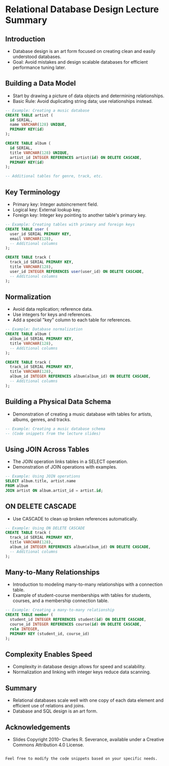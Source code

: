 
# Relational Database Design Lecture Summary

## Introduction
- Database design is an art form focused on creating clean and easily understood databases.
- Goal: Avoid mistakes and design scalable databases for efficient performance tuning later.

## Building a Data Model
- Start by drawing a picture of data objects and determining relationships.
- Basic Rule: Avoid duplicating string data; use relationships instead.

```sql
-- Example: Creating a music database
CREATE TABLE artist (
  id SERIAL,
  name VARCHAR(128) UNIQUE,
  PRIMARY KEY(id)
);

CREATE TABLE album (
  id SERIAL,
  title VARCHAR(128) UNIQUE,
  artist_id INTEGER REFERENCES artist(id) ON DELETE CASCADE,
  PRIMARY KEY(id)
);

-- Additional tables for genre, track, etc.
```

## Key Terminology
- Primary key: Integer autoincrement field.
- Logical key: External lookup key.
- Foreign key: Integer key pointing to another table's primary key.

```sql
-- Example: Creating tables with primary and foreign keys
CREATE TABLE user (
  user_id SERIAL PRIMARY KEY,
  email VARCHAR(128),
  -- Additional columns
);

CREATE TABLE track (
  track_id SERIAL PRIMARY KEY,
  title VARCHAR(128),
  user_id INTEGER REFERENCES user(user_id) ON DELETE CASCADE,
  -- Additional columns
);
```

## Normalization
- Avoid data replication; reference data.
- Use integers for keys and references.
- Add a special "key" column to each table for references.

```sql
-- Example: Database normalization
CREATE TABLE album (
  album_id SERIAL PRIMARY KEY,
  title VARCHAR(128),
  -- Additional columns
);

CREATE TABLE track (
  track_id SERIAL PRIMARY KEY,
  title VARCHAR(128),
  album_id INTEGER REFERENCES album(album_id) ON DELETE CASCADE,
  -- Additional columns
);
```

## Building a Physical Data Schema
- Demonstration of creating a music database with tables for artists, albums, genres, and tracks.

```sql
-- Example: Creating a music database schema
-- (Code snippets from the lecture slides)
```

## Using JOIN Across Tables
- The JOIN operation links tables in a SELECT operation.
- Demonstration of JOIN operations with examples.

```sql
-- Example: Using JOIN operations
SELECT album.title, artist.name
FROM album
JOIN artist ON album.artist_id = artist.id;
```

## ON DELETE CASCADE
- Use CASCADE to clean up broken references automatically.

```sql
-- Example: Using ON DELETE CASCADE
CREATE TABLE track (
  track_id SERIAL PRIMARY KEY,
  title VARCHAR(128),
  album_id INTEGER REFERENCES album(album_id) ON DELETE CASCADE,
  -- Additional columns
);
```

## Many-to-Many Relationships
- Introduction to modeling many-to-many relationships with a connection table.
- Example of student-course memberships with tables for students, courses, and a membership connection table.

```sql
-- Example: Creating a many-to-many relationship
CREATE TABLE member (
  student_id INTEGER REFERENCES student(id) ON DELETE CASCADE,
  course_id INTEGER REFERENCES course(id) ON DELETE CASCADE,
  role INTEGER,
  PRIMARY KEY (student_id, course_id)
);
```

## Complexity Enables Speed
- Complexity in database design allows for speed and scalability.
- Normalization and linking with integer keys reduce data scanning.

## Summary
- Relational databases scale well with one copy of each data element and efficient use of relations and joins.
- Database and SQL design is an art form.

## Acknowledgements
- Slides Copyright 2010- Charles R. Severance, available under a Creative Commons Attribution 4.0 License.

```

Feel free to modify the code snippets based on your specific needs.
